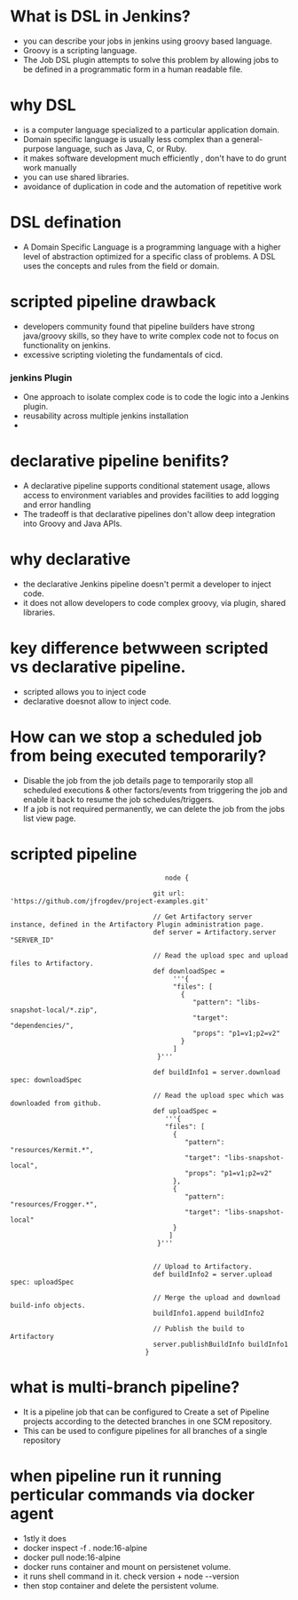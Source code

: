 # What is DSL in Jenkins?
- you can describe your jobs in jenkins using groovy based language.
- Groovy is a scripting language.
- The Job DSL plugin attempts to solve this problem by allowing jobs to be defined in a programmatic form in a human readable file.


# why DSL 
- is a computer language specialized to a particular application domain. 
- Domain specific language is usually less complex than a general-purpose language, such as Java, C, or Ruby.
- it makes software development much efficiently , don't have to do grunt work manually
- you can use shared libraries.
- avoidance of duplication in code and the automation of repetitive work


# DSL defination
- A Domain Specific Language is a programming language with a higher level of abstraction optimized for a specific class of problems. A DSL uses the concepts and rules from the field or domain.


# scripted pipeline drawback
- developers community found that pipeline builders have strong java/groovy skills, so they have to write complex code not to focus on functionality on jenkins.
- excessive scripting violeting the fundamentals of cicd.


### jenkins Plugin
- One approach to isolate complex code is to code the logic into a Jenkins plugin.
- reusability across multiple jenkins installation
-  


# declarative pipeline benifits?
- A declarative pipeline supports conditional statement usage, allows access to environment variables and provides facilities to add logging and error handling
-  The tradeoff is that declarative pipelines don't allow deep integration into Groovy and Java APIs.

# why declarative
-  the declarative Jenkins pipeline doesn't permit a developer to inject code. 
-  it does not allow developers to code complex groovy, via plugin, shared libraries.

# key difference betwween scripted vs declarative pipeline.
- scripted allows you to inject code 
- declarative doesnot allow to inject code.


# How can we stop a scheduled job from being executed temporarily?
- Disable the job from the job details page to temporarily stop all scheduled executions & other factors/events from triggering the job and enable it back to resume the job schedules/triggers. 
- If a job is not required permanently, we can delete the job from the jobs list view page.



# scripted pipeline
                                           node {

                                        git url: 'https://github.com/jfrogdev/project-examples.git'

                                        // Get Artifactory server instance, defined in the Artifactory Plugin administration page.
                                        def server = Artifactory.server "SERVER_ID"

                                        // Read the upload spec and upload files to Artifactory.
                                        def downloadSpec =       
                                             '''{
                                             "files": [     
                                               {
                                                  "pattern": "libs-snapshot-local/*.zip",
                                                  "target": "dependencies/",
                                                  "props": "p1=v1;p2=v2"
                                               }      
                                             ]    
                                         }'''

                                        def buildInfo1 = server.download spec: downloadSpec

                                        // Read the upload spec which was downloaded from github.
                                        def uploadSpec =
                                           '''{
                                           "files": [
                                             {
                                                "pattern": "resources/Kermit.*",
                                                "target": "libs-snapshot-local",
                                                "props": "p1=v1;p2=v2"
                                             },
                                             {
                                                "pattern": "resources/Frogger.*",
                                                "target": "libs-snapshot-local"
                                             }
                                            ]
                                         }'''


                                        // Upload to Artifactory.
                                        def buildInfo2 = server.upload spec: uploadSpec

                                        // Merge the upload and download build-info objects.
                                        buildInfo1.append buildInfo2

                                        // Publish the build to Artifactory
                                        server.publishBuildInfo buildInfo1
                                      }

# what is multi-branch pipeline?
- It is a pipeline job that can be configured to Create a set of Pipeline projects according to the detected branches in one SCM repository.
- This can be used to configure pipelines for all branches of a single repository 




#  when pipeline run it running perticular commands via docker agent
 - 1stly it does 
 - docker inspect -f . node:16-alpine
 - docker pull node:16-alpine
 - docker runs container and mount on persistenet volume.
 - it runs shell command in it. check version + node --version
 - then stop container and delete the persistent volume.

